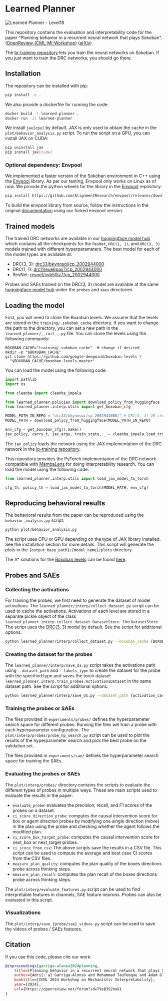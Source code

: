 # Learned Planner

![Learned Planner - Level18](https://github.com/user-attachments/assets/764939ec-1cb7-482d-a42d-72609aa76b23)


This repository contains the evaluation and interpretability code for the paper "Planning behavior in a recurrent neural network that plays Sokoban". ([OpenReview-ICML-MI-Workshop](https://openreview.net/forum?id=T9sB3S2hok)) ([arXiv](https://arxiv.org/abs/2407.15421))

The [lp-training repository](https://github.com/AlignmentResearch/lp-training/) lets you train the neural networks on Sokoban. If you just want to train the DRC networks, you should go there.

## Installation

The repository can be installed with pip:

```bash
pip install -e .
```

We also provide a dockerfile for running the code:

```bash
docker build -t learned-planner .
docker run -it learned-planner
```

We install `jax[cpu]` by default. JAX is only used to obtain the cache in the `plot/behavior_analysis.py` script. To run the script on a GPU, you can install JAX on CUDA:

```bash
pip uninstall jax
pip install jax[cuda]
```

### Optional dependency: Envpool

We implemented a faster version of the Sokoban environment in C++ using the [Envpool](https://github.com/AlignmentResearch/envpool/) library. As per our testing, Envpool only
works on Linux as of now. We provide the python wheels for the library in the [Envpool](https://github.com/AlignmentResearch/envpool/) repository:

```bash
pip install https://github.com/AlignmentResearch/envpool/releases/download/v0.2.0/envpool-0.8.4-cp310-cp310-linux_x86_64.whl
```

To build the envpool library from source, follow the instructions in the original [documentation](https://envpool.readthedocs.io/en/latest/content/build.html) using our forked envpool version.

## Trained models

The trained DRC networks are available in our [huggingface model hub](https://huggingface.co/AlignmentResearch/learned-planner) which contains all the checkpoints for the `ResNet`, `DRC(1, 1)`, and `DRC(3, 3)` models trained with different hyperparameters. The best model for each of the model types are available at:

- DRC(3, 3):  [drc33/bkynosqi/cp_2002944000](https://huggingface.co/AlignmentResearch/learned-planner/tree/main/drc33/bkynosqi/cp_2002944000)
- DRC(1, 1):  [drc11/eue6pax7/cp_2002944000](https://huggingface.co/AlignmentResearch/learned-planner/tree/main/drc11/eue6pax7/cp_2002944000)
- ResNet:  [resnet/syb50iz7/cp_2002944000](https://huggingface.co/AlignmentResearch/learned-planner/tree/main/resnet/syb50iz7/cp_2002944000)

Probes and SAEs trained on the DRC(3, 3) model are available at the same [huggingface model hub](https://huggingface.co/AlignmentResearch/learned-planner) under the `probes` and `saes` directories.


## Loading the model

First, you will need to clone the Boxoban levels. We assume that the levels are stored in the `training/.sokoban_cache` directory. If you want to change the path to the directory, you can set a new path in the `learned_planner/__init__.py` file. You can clone the levels using the following commands:

```
BOXOBAN_CACHE="training/.sokoban_cache"  # change if desired
mkdir -p "$BOXOBAN_CACHE"
git clone https://github.com/google-deepmind/boxoban-levels \
  "$BOXOBAN_CACHE/boxoban-levels-master"
```

You can load the model using the following code:

```python
import pathlib
import os

from cleanba import cleanba_impala

from learned_planner.policies import download_policy_from_huggingface
from learned_planner.interp.utils import get_boxoban_cfg

MODEL_PATH_IN_REPO = "drc33/bkynosqi/cp_2002944000/" # DRC(3, 3) 2B checkpoint
MODEL_PATH = download_policy_from_huggingface(MODEL_PATH_IN_REPO)

env_cfg = get_boxoban_cfg().make()
jax_policy, carry_t, jax_args, train_state, _ = cleanba_impala.load_train_state(MODEL_PATH, env_cfg)
```

The `jax_policy` loads the network using the JAX implementation of the DRC network in the [lp-training repository](https://github.com/AlignmentResearch/lp-training/).

This repository provides the PyTorch implementation of the DRC network compatible with [MambaLens](https://github.com/taufeeque9/MambaLens/) for doing interpretability research. You can load the model using the following code:

```python
from learned_planner.interp.utils import load_jax_model_to_torch

cfg_th, policy_th = load_jax_model_to_torch(MODEL_PATH, env_cfg)
```

## Reproducing behavioral results

The behavioral results from the paper can be reproduced using the `behavior_analysis.py` script:

```bash
python plot/behavior_analysis.py
```

The script uses CPU or GPU depending on the type of JAX library installed. See the installation section for more details. This script will generate the plots in the `{output_base_path}/{model_name}/plots` directory.

The A* solutions for the [Boxoban levels](https://github.com/google-deepmind/boxoban-levels) can be found [here](https://huggingface.co/datasets/AlignmentResearch/boxoban-astar-solutions).

## Probes and SAEs

### Collecting the activations

For training the probes, we first need to generate the dataset of model activations. The `learned_planner/interp/collect_dataset.py` script can be used to cache the activations. Activations of each level are stored in a separate pickle object of the class `learned_planner.interp.collect_dataset.DatasetStore`. The `DatasetStore` The script uses the [DRC(3, 3)](https://huggingface.co/AlignmentResearch/learned-planner/tree/main/drc33/bkynosqi/cp_2002944000) model by default. See the script for additional options.

```bash
python learned_planner/interp/collect_dataset.py --boxoban_cache {BOXOBAN_CACHE} --output_path {activation_cache_path}
```

### Creating the dataset for the probes

The `learned_planner/interp/save_ds.py` script takes the activations path using `--dataset_path` and `--labels_type` to create the dataset for the probe with the specified type and saves the torch dataset `learned_planner.interp.train_probes.ActivationsDataset` in the same dataset path. See the script for additional options.

```bash
python learned_planner/interp/save_ds.py --dataset_path {activation_cache_path} --labels_type {labels_type}
```

### Training the probes or SAEs

The files provided in `experiments/probes/` defines the hyperparameter search space for different probes. Running the files will train a probe with each hyperparameter configuration. The `plot/interp/probes/probe_hp_search.py` script can be used to plot the results of the hyperparameter search and pick the best probe on the validation set.

The files provided in `experiments/sae/` defines the hyperparameter search space for training the SAEs.

### Evaluating the probes or SAEs

The `plot/interp/probes/` directory contains the scripts to evaluate the different types of probes in multiple ways. These are main scripts used to evaluate the results in the paper:
- `evaluate_probe`: evaluates the precision, recall, and F1 scores of the probes on a dataset.
- `ci_score_direction_probe`: computes the causal intervention score for box or agent direction probes by modifying one single direction (move) in the plan using the probe and checking whether the agent follows the modified plan.
- `ci_score_box_target_probe`: computes the causal intervention score for next_box or next_target probes.
- `ci_score_from_csv`: The above scripts save the results in a CSV file. This script can be used to compute the average and best case CI scores from the CSV files.
- `measure_plan_quality`: computes the plan quality of the boxes directions probe across thinking steps.
- `measure_plan_recall`: computes the plan recall of the boxes directions probe across thinking steps.

The `plot/interp/evaluate_features.py` script can be used to find interpretable features in channels, SAE feature neurons. Probes can also be evaluated in this script.


### Visualizations

The `plot/interp/save_{probe/sae}_videos.py` script can be used to save the videos of probes / SAEs features.


## Citation

If you use this code, please cite our work:

```bibtex
@inproceedings{garriga-alonso2024planning,
    title={Planning behavior in a recurrent neural network that plays Sokoban},
    author={Adri{\`a} Garriga-Alonso and Mohammad Taufeeque and Adam Gleave},
    booktitle={ICML 2024 Workshop on Mechanistic Interpretability},
    year={2024},
    url={https://openreview.net/forum?id=T9sB3S2hok}
}
```
